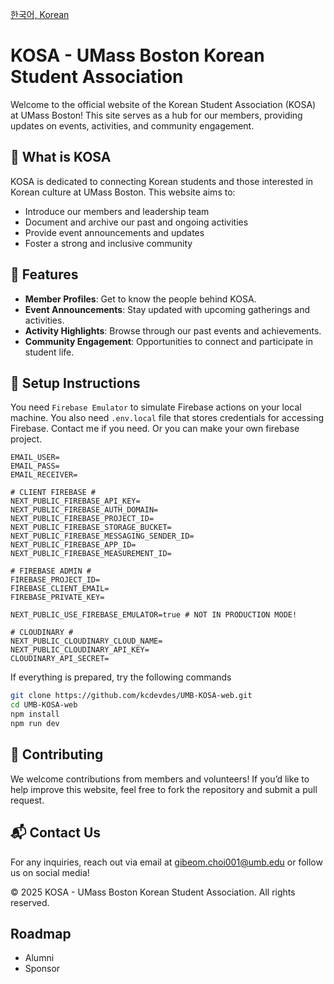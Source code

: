 [한국어, Korean](https://github.com/kcdevdes/UMB-KOSA-web/blob/main/README-kr.md)

# KOSA - UMass Boston Korean Student Association

Welcome to the official website of the Korean Student Association (KOSA) at UMass Boston! This site serves as a hub for our members, providing updates on events, activities, and community engagement.

## 🚀 What is KOSA

KOSA is dedicated to connecting Korean students and those interested in Korean culture at UMass Boston. This website aims to:

- Introduce our members and leadership team
- Document and archive our past and ongoing activities
- Provide event announcements and updates
- Foster a strong and inclusive community

## 📌 Features

- **Member Profiles**: Get to know the people behind KOSA.
- **Event Announcements**: Stay updated with upcoming gatherings and activities.
- **Activity Highlights**: Browse through our past events and achievements.
- **Community Engagement**: Opportunities to connect and participate in student life.

## 🔧 Setup Instructions

You need `Firebase Emulator` to simulate Firebase actions on your local machine.
You also need `.env.local` file that stores credentials for accessing Firebase. Contact me if you need.
Or you can make your own firebase project.

```plain
EMAIL_USER=
EMAIL_PASS=
EMAIL_RECEIVER=

# CLIENT FIREBASE #
NEXT_PUBLIC_FIREBASE_API_KEY=
NEXT_PUBLIC_FIREBASE_AUTH_DOMAIN=
NEXT_PUBLIC_FIREBASE_PROJECT_ID=
NEXT_PUBLIC_FIREBASE_STORAGE_BUCKET=
NEXT_PUBLIC_FIREBASE_MESSAGING_SENDER_ID=
NEXT_PUBLIC_FIREBASE_APP_ID=
NEXT_PUBLIC_FIREBASE_MEASUREMENT_ID=

# FIREBASE ADMIN #
FIREBASE_PROJECT_ID=
FIREBASE_CLIENT_EMAIL=
FIREBASE_PRIVATE_KEY=

NEXT_PUBLIC_USE_FIREBASE_EMULATOR=true # NOT IN PRODUCTION MODE!

# CLOUDINARY #
NEXT_PUBLIC_CLOUDINARY_CLOUD_NAME=
NEXT_PUBLIC_CLOUDINARY_API_KEY=
CLOUDINARY_API_SECRET=

```

If everything is prepared, try the following commands

```bash
git clone https://github.com/kcdevdes/UMB-KOSA-web.git
cd UMB-KOSA-web
npm install
npm run dev
```

## 🤝 Contributing

We welcome contributions from members and volunteers! If you’d like to help improve this website, feel free to fork the repository and submit a pull request.

## 📬 Contact Us

For any inquiries, reach out via email at <gibeom.choi001@umb.edu> or follow us on social media!

© 2025 KOSA - UMass Boston Korean Student Association. All rights reserved.

## Roadmap

- Alumni
- Sponsor

